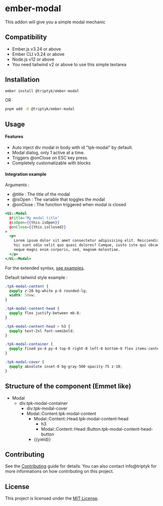 ember-modal
==============================================================================

This addon will give you a simple modal mechanic


Compatibility
------------------------------------------------------------------------------

* Ember.js v3.24 or above
* Ember CLI v3.24 or above
* Node.js v12 or above
* You need tailwind v2 or above to use this simple textarea


Installation
------------------------------------------------------------------------------

```zsh
ember install @triptyk/ember-modal
```
OR
```zsh
pnpm add -D @triptyk/ember-modal
```


Usage
------------------------------------------------------------------------------
#### Features

- Auto inject div modal in body with id "tpk-modal" by default.
- Modal dialog, only 1 active at a time.
- Triggers @onClose on ESC key press.
- Completely customatizable with blocks

#### Integration example 

Arguments : 
  -  @title : The title of the modal
  -  @isOpen : The variable that toggles the modal
  -  @onClose : The function triggered when modal is closed  

```hbs
<Ui::Modal
  @title='My modal title'
  @isOpen={{this.isOpen}}
  @onClose={{this.isClosed}}
>
  <p>
    Lorem ipsum dolor sit amet consectetur adipisicing elit. Reiciendis dolorum
    hic sunt odio velit quo quasi dolores? Cumque, iusto iste qui obcaecati ex
    neque magni enim corporis, sed, magnam molestiae.
  </p>
</Ui::Modal>
```



For the extended syntax, [see examples](/packages/ember-modal/tests/dummy/app/components/ui-show.hbs).

Default tailwind style example : 

```css
.tpk-modal-content {
  @apply z-20 bg-white p-6 rounded-lg;
  width: 50vw;
}

.tpk-modal-content-head {
  @apply flex justify-between mb-8;
}

.tpk-modal-content-head > h3 {
  @apply text-2xl font-semibold;
}

.tpk-modal-container {
  @apply fixed px-4 py-4 top-0 right-0 left-0 bottom-0 flex items-center justify-center z-20;
}

.tpk-modal-cover {
  @apply absolute inset-0 bg-gray-500 opacity-75 z-10;
}
```

Structure of the component (Emmet like)
------------------------------------------------------------------------------

- Modal
  - div.tpk-modal-container
    - div.tpk-modal-cover
    - Modal::Content.tpk-modal-content
      - Modal::Content::Head.tpk-modal-content-head
        - h3
        - Modal::Content::Head::Button.tpk-modal-content-head-button
      - {{yield}}

  

Contributing
------------------------------------------------------------------------------

See the [Contributing](CONTRIBUTING.md) guide for details.
You can also contact info@triptyk for more informations on how contributing on this project.


License
------------------------------------------------------------------------------

This project is licensed under the [MIT License](LICENSE.md).
